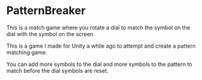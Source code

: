 # PatternBreaker
This is a match game where you rotate a dial to match the symbol on the dial with the symbol on the screen

This is a game I made for Unity a while ago to attempt and create a pattern matching game.

You can add more symbols to the dial and more symbols to the pattern to match before the dial symbols are reset.
